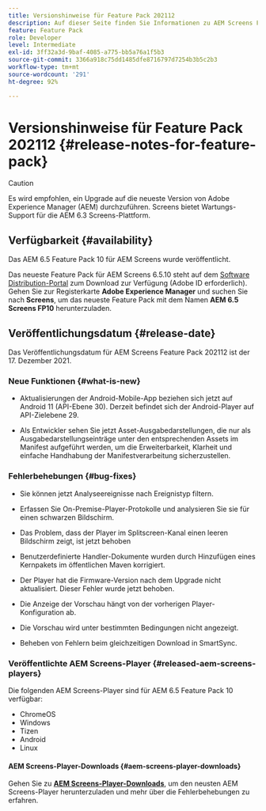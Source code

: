 ```yaml
---
title: Versionshinweise für Feature Pack 202112
description: Auf dieser Seite finden Sie Informationen zu AEM Screens Feature Pack 202112, das am 17. Dezember 2021 veröffentlicht wurde.
feature: Feature Pack
role: Developer
level: Intermediate
exl-id: 3ff32a3d-9baf-4085-a775-bb5a76a1f5b3
source-git-commit: 3366a918c75dd1485dfe8716797d7254b3b5c2b3
workflow-type: tm+mt
source-wordcount: '291'
ht-degree: 92%

---
```


# Versionshinweise für Feature Pack 202112 {#release-notes-for-feature-pack}

>[!CAUTION]
>Es wird empfohlen, ein Upgrade auf die neueste Version von Adobe Experience Manager (AEM) durchzuführen. Screens bietet Wartungs-Support für die AEM 6.3 Screens-Plattform.

## Verfügbarkeit {#availability}

Das AEM 6.5 Feature Pack 10 für AEM Screens wurde veröffentlicht.

Das neueste Feature Pack für AEM Screens 6.5.10 steht auf dem [Software Distribution-Portal](https://experience.adobe.com/#/downloads/content/software-distribution/en/aem.html) zum Download zur Verfügung (Adobe ID erforderlich). Gehen Sie zur Registerkarte **Adobe Experience Manager** und suchen Sie nach **Screens**, um das neueste Feature Pack mit dem Namen **AEM 6.5 Screens FP10** herunterzuladen.

## Veröffentlichungsdatum {#release-date}

Das Veröffentlichungsdatum für AEM Screens Feature Pack 202112 ist der 17. Dezember 2021.

### Neue Funktionen {#what-is-new}

* Aktualisierungen der Android-Mobile-App beziehen sich jetzt auf Android 11 (API-Ebene 30). Derzeit befindet sich der Android-Player auf API-Zielebene 29.

* Als Entwickler sehen Sie jetzt Asset-Ausgabedarstellungen, die nur als Ausgabedarstellungseinträge unter den entsprechenden Assets im Manifest aufgeführt werden, um die Erweiterbarkeit, Klarheit und einfache Handhabung der Manifestverarbeitung sicherzustellen.

### Fehlerbehebungen {#bug-fixes}

* Sie können jetzt Analyseereignisse nach Ereignistyp filtern.

* Erfassen Sie On-Premise-Player-Protokolle und analysieren Sie sie für einen schwarzen Bildschirm.

* Das Problem, dass der Player im Splitscreen-Kanal einen leeren Bildschirm zeigt, ist jetzt behoben

* Benutzerdefinierte Handler-Dokumente wurden durch Hinzufügen eines Kernpakets im öffentlichen Maven korrigiert.

* Der Player hat die Firmware-Version nach dem Upgrade nicht aktualisiert. Dieser Fehler wurde jetzt behoben.

* Die Anzeige der Vorschau hängt von der vorherigen Player-Konfiguration ab.

* Die Vorschau wird unter bestimmten Bedingungen nicht angezeigt.

* Beheben von Fehlern beim gleichzeitigen Download in SmartSync.

### Veröffentlichte AEM Screens-Player {#released-aem-screens-players}

Die folgenden AEM Screens-Player sind für AEM 6.5 Feature Pack 10 verfügbar:

* ChromeOS
* Windows
* Tizen
* Android
* Linux

#### AEM Screens-Player-Downloads   {#aem-screens-player-downloads}

Gehen Sie zu **[AEM Screens-Player-Downloads](https://download.macromedia.com/screens/index.html)**, um den neusten AEM Screens-Player herunterzuladen und mehr über die Fehlerbehebungen zu erfahren.
